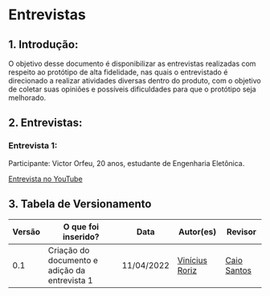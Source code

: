 # Entrevistas

## 1. Introdução: 

O objetivo desse documento é disponibilizar as entrevistas realizadas com respeito ao protótipo de alta fidelidade, nas quais o entrevistado é direcionado a realizar atividades diversas dentro do produto, com o objetivo de coletar suas opiniões e possíveis dificuldades para que o protótipo seja melhorado.

## 2. Entrevistas: 

### Entrevista 1:
Participante: Victor Orfeu, 20 anos, estudante de Engenharia Eletônica.

[Entrevista no YouTube](https://youtu.be/y42YfnUiDMw)


## 3. Tabela de Versionamento
Versão |  O que foi inserido? | Data | Autor(es)| Revisor |
---- |----- | ---- | ---- | ---- |
0.1| Criação do documento e adição da entrevista 1 | 11/04/2022| [Vinícius Roriz](https://github.com/viniciusroriz)| [Caio Santos](https://github.com/caiobsantos) |


